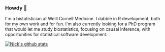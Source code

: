 ### Howdy 🤘

I'm a bistatistician at Weill Cornell Medicine. I dabble in R development, both for my own work and for fun. I'm also currently looking for a PhD program that would let me study biostatistics, focusing on causal inference, with opportunities for statistical software development. 

<!--
**nt-williams/nt-williams** is a ✨ _special_ ✨ repository because its `README.md` (this file) appears on your GitHub profile.

Here are some ideas to get you started:

- 🔭 I’m currently working on ...
- 🌱 I’m currently learning ...
- 👯 I’m looking to collaborate on ...
- 🤔 I’m looking for help with ...
- 💬 Ask me about ...
- 📫 How to reach me: ...
- 😄 Pronouns: ...
- ⚡ Fun fact: ...
-->

[![Nick's github stats](https://github-readme-stats.vercel.app/api?username=nt-williams)](https://github.com/anuraghazra/github-readme-stats)
